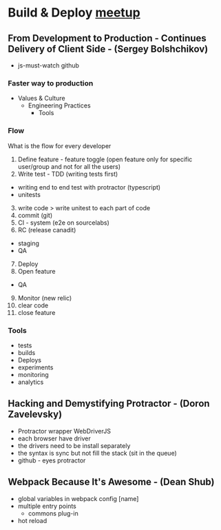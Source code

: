 # Build & Deploy [meetup](http://www.meetup.com/JavaScript-Israel/events/223622726/)

## From Development to Production - Continues Delivery of Client Side - (Sergey Bolshchikov)

* js-must-watch github

### Faster way to production
* Values & Culture
  * Engineering Practices
    * Tools

### Flow
What is the flow for every developer
1. Define feature - feature toggle (open feature only for specific user/group and not for all the users)
2. Write test - TDD (writing tests first)
  * writing end to end test with protractor (typescript)
  * unitests
3. write code > write unitest to each part of code
4. commit (git)
5. CI - system (e2e on sourcelabs)
6. RC (release canadit)
  * staging
  * QA
7. Deploy
8. Open feature
  * QA
9. Monitor (new relic)
10. clear code
11. close feature

### Tools
* tests
* builds
* Deploys
* experiments
* monitoring
* analytics

## Hacking and Demystifying Protractor - (Doron Zavelevsky)

* Protractor wrapper WebDriverJS
* each browser have driver
* the drivers need to be install separately
* the syntax is sync but not fill the stack (sit in the queue)
* github - eyes protractor

## Webpack Because It's Awesome - (Dean Shub)

* global variables in webpack config [name]
* multiple entry points
  * commons plug-in
* hot reload
